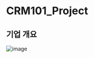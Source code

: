 # CRM101_Project
## 기업 개요
![image](https://github.com/user-attachments/assets/d8897e11-bca0-455f-b560-142b195fa98b)
